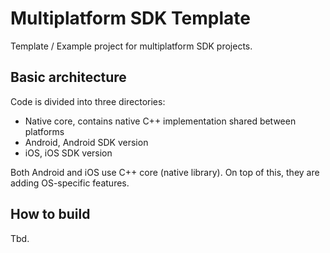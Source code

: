 # Multiplatform SDK Template

Template / Example project for multiplatform SDK projects.

## Basic architecture

Code is divided into three directories:

- Native core, contains native C++ implementation shared between platforms
- Android, Android SDK version
- iOS, iOS SDK version

Both Android and iOS use C++ core (native library). On top of this, they are adding OS-specific features.

## How to build

Tbd.
